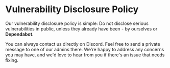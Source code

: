 # Vulnerability Disclosure Policy

Our vulnerability disclosure policy is simple: Do not disclose serious vulnerabilities in
public, unless they already have been - by ourselves or **Dependabot**.

You can always contact us directly on Discord. Feel free to send a private message to one
of our admins there. We're happy to address any concerns you may have, and we'd love to 
hear from you if there's an issue that needs fixing.
